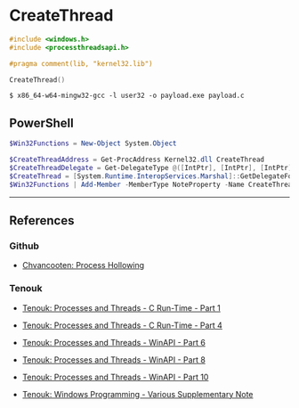 # CreateThread

```c
#include <windows.h>
#include <processthreadsapi.h>

#pragma comment(lib, "kernel32.lib")

CreateThread()
```

```
$ x86_64-w64-mingw32-gcc -l user32 -o payload.exe payload.c
```

## PowerShell

```powershell
$Win32Functions = New-Object System.Object

$CreateThreadAddress = Get-ProcAddress Kernel32.dll CreateThread
$CreateThreadDelegate = Get-DelegateType @([IntPtr], [IntPtr], [IntPtr], [IntPtr], [UInt32], [UInt32].MakeByRefType()) ([IntPtr])
$CreateThread = [System.Runtime.InteropServices.Marshal]::GetDelegateForFunctionPointer($CreateThreadAddress, $CreateThreadDelegate)
$Win32Functions | Add-Member -MemberType NoteProperty -Name CreateThread -Value $CreateThread
```

---
## References

### Github

- [Chvancooten: Process Hollowing](https://github.com/chvancooten/OSEP-Code-Snippets/tree/main/Shellcode%20Process%20Hollowing)

### Tenouk

- [Tenouk: Processes and Threads - C Run-Time - Part 1](https://www.tenouk.com/ModuleR.html)

- [Tenouk: Processes and Threads - C Run-Time - Part 4](https://www.tenouk.com/ModuleS.html)

- [Tenouk: Processes and Threads - WinAPI - Part 6](https://www.tenouk.com/ModuleU.html)

- [Tenouk: Processes and Threads - WinAPI - Part 8](https://www.tenouk.com/ModuleU2.html)

- [Tenouk: Processes and Threads - WinAPI - Part 10](https://www.tenouk.com/ModuleU4.html)

- [Tenouk: Windows Programming - Various Supplementary Note](https://www.tenouk.com/cddeefunction2.html)
